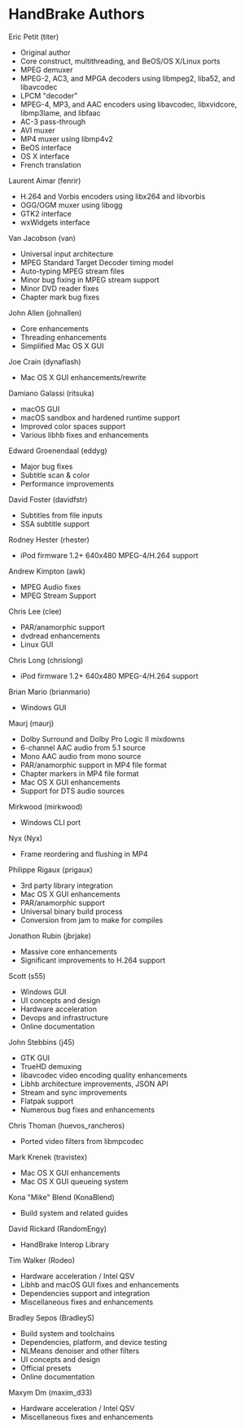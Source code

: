 # HandBrake Authors

Eric Petit (titer)

- Original author
- Core construct, multithreading, and BeOS/OS X/Linux ports
- MPEG demuxer
- MPEG-2, AC3, and MPGA decoders using libmpeg2, liba52, and libavcodec
- LPCM "decoder"
- MPEG-4, MP3, and AAC encoders using libavcodec, libxvidcore, libmp3lame, and libfaac
- AC-3 pass-through
- AVI muxer
- MP4 muxer using libmp4v2
- BeOS interface
- OS X interface
- French translation

Laurent Aimar (fenrir)

- H.264 and Vorbis encoders using libx264 and libvorbis
- OGG/OGM muxer using libogg
- GTK2 interface
- wxWidgets interface

Van Jacobson (van)

- Universal input architecture
- MPEG Standard Target Decoder timing model
- Auto-typing MPEG stream files
- Minor bug fixing in MPEG stream support
- Minor DVD reader fixes
- Chapter mark bug fixes

John Allen (johnallen)

- Core enhancements
- Threading enhancements
- Simplified Mac OS X GUI

Joe Crain (dynaflash)

- Mac OS X GUI enhancements/rewrite

Damiano Galassi (ritsuka)

- macOS GUI
- macOS sandbox and hardened runtime support
- Improved color spaces support
- Various libhb fixes and enhancements

Edward Groenendaal (eddyg)

- Major bug fixes
- Subtitle scan & color
- Performance improvements

David Foster (davidfstr)

- Subtitles from file inputs
- SSA subtitle support

Rodney Hester (rhester)

- iPod firmware 1.2+ 640x480 MPEG-4/H.264 support

Andrew Kimpton (awk)

- MPEG Audio fixes
- MPEG Stream Support

Chris Lee (clee)

- PAR/anamorphic support
- dvdread enhancements
- Linux GUI

Chris Long (chrislong)

- iPod firmware 1.2+ 640x480 MPEG-4/H.264 support

Brian Mario (brianmario)

- Windows GUI

Maurj (maurj)

- Dolby Surround and Dolby Pro Logic II mixdowns
- 6-channel AAC audio from 5.1 source
- Mono AAC audio from mono source
- PAR/anamorphic support in MP4 file format
- Chapter markers in MP4 file format
- Mac OS X GUI enhancements
- Support for DTS audio sources

Mirkwood (mirkwood)

- Windows CLI port

Nyx (Nyx)

- Frame reordering and flushing in MP4

Philippe Rigaux (prigaux)

- 3rd party library integration
- Mac OS X GUI enhancements
- PAR/anamorphic support
- Universal binary build process
- Conversion from jam to make for compiles

Jonathon Rubin (jbrjake)

- Massive core enhancements
- Significant improvements to H.264 support

Scott (s55)

- Windows GUI
- UI concepts and design
- Hardware acceleration
- Devops and infrastructure
- Online documentation

John Stebbins (j45)

- GTK GUI
- TrueHD demuxing
- libavcodec video encoding quality enhancements
- Libhb architecture improvements, JSON API
- Stream and sync improvements
- Flatpak support
- Numerous bug fixes and enhancements

Chris Thoman (huevos_rancheros)

- Ported video filters from libmpcodec

Mark Krenek (travistex)

- Mac OS X GUI enhancements
- Mac OS X GUI queueing system

Kona "Mike" Blend (KonaBlend)

- Build system and related guides

David Rickard (RandomEngy)

- HandBrake Interop Library

Tim Walker (Rodeo)

- Hardware acceleration / Intel QSV
- Libhb and macOS GUI fixes and enhancements
- Dependencies support and integration
- Miscellaneous fixes and enhancements

Bradley Sepos (BradleyS)

- Build system and toolchains
- Dependencies, platform, and device testing
- NLMeans denoiser and other filters
- UI concepts and design
- Official presets
- Online documentation

Maxym Dm (maxim_d33)

- Hardware acceleration / Intel QSV
- Miscellaneous fixes and enhancements

